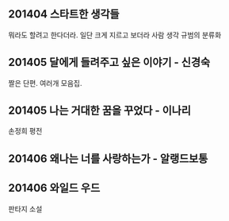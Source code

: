 

201404 스타트한 생각들
------------------------
뭐라도 할려고 한다더라.
일단 크게 지르고 보더라
사람 생각 규범의 분류화

201405 달에게 들려주고 싶은 이야기 - 신경숙
--------------------------
짤은 단편. 여러개 모음집.


201405 나는 거대한 꿈을 꾸었다 - 이나리
---------------------------
손정희 평전


201406 왜나는 너를 사랑하는가 - 알랭드보통
------------------------

201406 와일드 우드
-------------------------
판타지 소설
